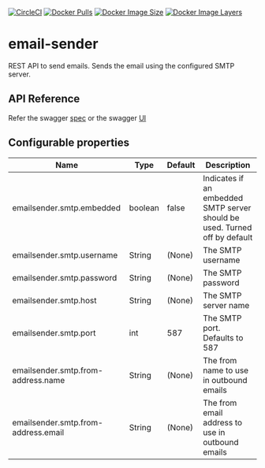 [![CircleCI](https://circleci.com/gh/devatherock/email-sender.svg?style=svg)](https://circleci.com/gh/devatherock/email-sender)
[![Docker Pulls](https://img.shields.io/docker/pulls/devatherock/email-sender.svg)](https://hub.docker.com/r/devatherock/email-sender/)
[![Docker Image Size](https://img.shields.io/docker/image-size/devatherock/email-sender.svg?sort=date)](https://hub.docker.com/r/devatherock/email-sender/)
[![Docker Image Layers](https://img.shields.io/microbadger/layers/devatherock/email-sender.svg)](https://microbadger.com/images/devatherock/email-sender)
# email-sender
REST API to send emails. Sends the email using the configured SMTP server.

## API Reference
Refer the swagger [spec](https://smtp-email-sender-api.herokuapp.com/swagger/v3/api-docs) or the swagger 
[UI](https://smtp-email-sender-api.herokuapp.com/swagger-ui.html)

## Configurable properties

| Name                                  |   Type       |   Default        |   Description                                                                     |
|---------------------------------------|--------------|------------------|-----------------------------------------------------------------------------------|
| emailsender.smtp.embedded             |   boolean    |   false          |   Indicates if an embedded SMTP server should be used. Turned off by default      |
| emailsender.smtp.username             |   String     |   (None)         |   The SMTP username                                                               |
| emailsender.smtp.password             |   String     |   (None)         |   The SMTP password                                                               |
| emailsender.smtp.host                 |   String     |   (None)         |   The SMTP server name                                                            |
| emailsender.smtp.port                 |   int        |   587            |   The SMTP port. Defaults to 587                                                  |
| emailsender.smtp.from-address.name    |   String     |   (None)         |   The from name to use in outbound emails                                         |
| emailsender.smtp.from-address.email   |   String     |   (None)         |   The from email address to use in outbound emails                                |